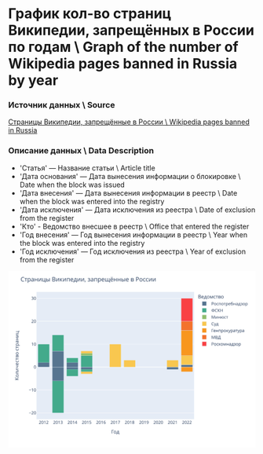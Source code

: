 # График кол-во страниц Википедии, запрещённых в России по годам \ Graph of the number of Wikipedia pages banned in Russia by year


### Источник данных \ Source

[Страницы Википедии, запрещённые в России \ Wikipedia pages banned in Russia](https://ru.wikipedia.org/wiki/%D0%92%D0%B8%D0%BA%D0%B8%D0%BF%D0%B5%D0%B4%D0%B8%D1%8F:%D0%A1%D1%82%D1%80%D0%B0%D0%BD%D0%B8%D1%86%D1%8B_%D0%92%D0%B8%D0%BA%D0%B8%D0%BF%D0%B5%D0%B4%D0%B8%D0%B8,_%D0%B7%D0%B0%D0%BF%D1%80%D0%B5%D1%89%D1%91%D0%BD%D0%BD%D1%8B%D0%B5_%D0%B2_%D0%A0%D0%BE%D1%81%D1%81%D0%B8%D0%B8)

###  Описание данных \ Data Description
* 'Статья' — Название статьи \ Article title
* 'Дата основания' — Дата вынесения информации о блокировке \ Date when the block was issued 
* 'Дата внесения' — Дата вынесения информации в реестр \ Date when the block was entered into the registry
* 'Дата исключения' — Дата исключения из реестра \ Date of exclusion from the register
* 'Кто' - Ведомство внесшее в реестр \ Office that entered the register
* 'Год внесения' — Год вынесения информации в реестр \ Year when the block was entered into the registry
* 'Год исключения' — Год исключения из реестра \ Year of exclusion from the register

![Страницы Википедии, запрещённые в России](wiki_ban_fig.svg "Страницы Википедии, запрещённые в России")
